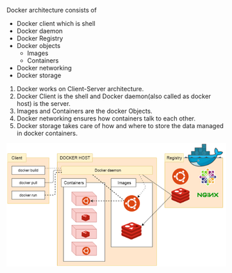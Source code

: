 Docker architecture consists of 

* Docker client which is shell
* Docker daemon
* Docker Registry
* Docker objects
    * Images
    * Containers
* Docker networking
* Docker storage

1. Docker works on Client-Server architecture.
2. Docker Client is the shell and Docker daemon(also called as docker host) is the server.
3. Images and Containers are the docker Objects.
4. Docker networking ensures how containers talk to each other.
5. Docker storage takes care of how and where to store the data managed in docker containers.

![alt text](docker-architecture.png)